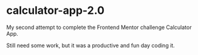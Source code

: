 # calculator-app-2.0

My second attempt to complete the Frontend Mentor challenge Calculator App.

Still need some work, but it was a productive and fun day coding it.
